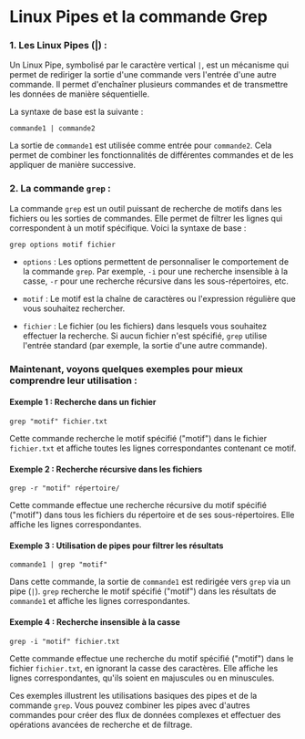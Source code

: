 # Linux Pipes et la commande Grep


### 1. Les Linux Pipes (|) :

  Un Linux Pipe, symbolisé par le caractère vertical `|`, est un mécanisme qui permet de rediriger la sortie d'une commande vers l'entrée d'une autre commande. Il permet d'enchaîner plusieurs commandes et de transmettre les données de manière séquentielle. 
  
  La syntaxe de base est la suivante :
  
  ```
  commande1 | commande2
  ```

  
  La sortie de `commande1` est utilisée comme entrée pour `commande2`. Cela permet de combiner les fonctionnalités de différentes commandes et de les appliquer de manière successive.

### 2. La commande `grep` :

  La commande `grep` est un outil puissant de recherche de motifs dans les fichiers ou les sorties de commandes. Elle permet de filtrer les lignes qui correspondent à un motif spécifique. Voici la syntaxe de base :
  
  ```
  grep options motif fichier
  ```
  
  - `options` : Les options permettent de personnaliser le comportement de la commande `grep`. Par exemple, `-i` pour une recherche insensible à la casse, `-r` pour une recherche récursive dans les sous-répertoires, etc.
  
  - `motif` : Le motif est la chaîne de caractères ou l'expression régulière que vous souhaitez rechercher.
  
  - `fichier` : Le fichier (ou les fichiers) dans lesquels vous souhaitez effectuer la recherche. Si aucun fichier n'est spécifié, `grep` utilise l'entrée standard (par exemple, la sortie d'une autre commande).

### Maintenant, voyons quelques exemples pour mieux comprendre leur utilisation :

  #### Exemple 1 : Recherche dans un fichier
  
    
    grep "motif" fichier.txt
    
    
  Cette commande recherche le motif spécifié ("motif") dans le fichier `fichier.txt` et affiche toutes les lignes correspondantes contenant ce motif.

  #### Exemple 2 : Recherche récursive dans les fichiers
  
    
    grep -r "motif" répertoire/
    
    
  Cette commande effectue une recherche récursive du motif spécifié ("motif") dans tous les fichiers du répertoire et de ses sous-répertoires. Elle affiche les lignes correspondantes.

  #### Exemple 3 : Utilisation de pipes pour filtrer les résultats
  
    
    commande1 | grep "motif"
    
    
  Dans cette commande, la sortie de `commande1` est redirigée vers `grep` via un pipe (`|`). `grep` recherche le motif spécifié ("motif") dans les résultats de `commande1` et affiche les lignes correspondantes.

  #### Exemple 4 : Recherche insensible à la casse
  
    
    grep -i "motif" fichier.txt
    
    
   Cette commande effectue une recherche du motif spécifié ("motif") dans le fichier `fichier.txt`, en ignorant la casse des caractères. Elle affiche les lignes correspondantes, qu'ils soient en majuscules ou en minuscules.

Ces exemples illustrent les utilisations basiques des pipes et de la commande `grep`. Vous pouvez combiner les pipes avec d'autres commandes pour créer des flux de données complexes et effectuer des opérations avancées de recherche et de filtrage.
